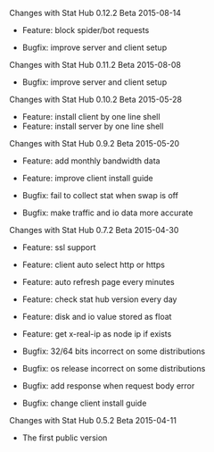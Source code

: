Changes with Stat Hub 0.12.2 Beta    2015-08-14

- Feature: block spider/bot requests

- Bugfix: improve server and client setup


Changes with Stat Hub 0.11.2 Beta    2015-08-08

- Bugfix: improve server and client setup


Changes with Stat Hub 0.10.2 Beta    2015-05-28

- Feature: install client by one line shell
- Feature: install server by one line shell


Changes with Stat Hub 0.9.2 Beta    2015-05-20

- Feature: add monthly bandwidth data
- Feature: improve client install guide

- Bugfix: fail to collect stat when swap is off
- Bugfix: make traffic and io data more accurate


Changes with Stat Hub 0.7.2 Beta    2015-04-30

- Feature: ssl support
- Feature: client auto select http or https
- Feature: auto refresh page every minutes
- Feature: check stat hub version every day
- Feature: disk and io value stored as float
- Feature: get x-real-ip as node ip if exists

- Bugfix: 32/64 bits incorrect on some distributions
- Bugfix: os release incorrect on some distributions
- Bugfix: add response when request body error
- Bugfix: change client install guide


Changes with Stat Hub 0.5.2 Beta    2015-04-11

- The first public version
